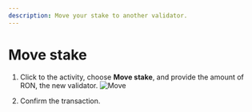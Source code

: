 ```yaml
---
description: Move your stake to another validator.
---
```


# Move stake

1. Click to the activity, choose **Move stake**, and provide the amount of RON, the new validator.
![Move](<./move.png>)

2. Confirm the transaction.